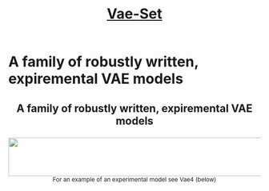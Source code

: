 # <p align='center'><ins>Vae-Set</ins></p> <br>A family of robustly written, expiremental VAE models
## <p align="center">A family of robustly written, expiremental VAE models</p>

<p align="center">
  <kbd>
  <img src="https://github.com/SB-27182/Vae_Set/blob/master/assets/readme_images/topOfSeven.jpg" width=700 height=77 />
  </kbd>
  <br>
  <sub>For an example of an experimental model see Vae4 (below)</sub> 
</p>


